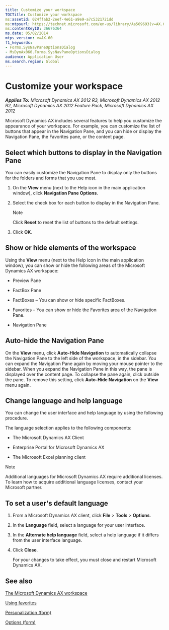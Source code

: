 ```yaml
---
title: Customize your workspace
TOCTitle: Customize your workspace
ms:assetid: 024ffab2-2eef-4e61-a9e9-a7c5321721dd
ms:mtpsurl: https://technet.microsoft.com/en-us/library/Aa569693(v=AX.60)
ms:contentKeyID: 36676364
ms.date: 05/02/2014
mtps_version: v=AX.60
f1_keywords:
- Forms.SysNavPaneOptionsDialog
- MsDynAx060.Forms.SysNavPaneOptionsDialog
audience: Application User
ms.search.region: Global
---
```


# Customize your workspace 


_**Applies To:** Microsoft Dynamics AX 2012 R3, Microsoft Dynamics AX 2012 R2, Microsoft Dynamics AX 2012 Feature Pack, Microsoft Dynamics AX 2012_

Microsoft Dynamics AX includes several features to help you customize the appearance of your workspace. For example, you can customize the list of buttons that appear in the Navigation Pane, and you can hide or display the Navigation Pane, the Favorites pane, or the content page.

## Select which buttons to display in the Navigation Pane

You can easily customize the Navigation Pane to display only the buttons for the folders and forms that you use most.

1.  On the **View** menu (next to the Help icon in the main application window), click **Navigation Pane Options**.

2.  Select the check box for each button to display in the Navigation Pane.
    

    > [!NOTE]
    > <P>Click <STRONG>Reset</STRONG> to reset the list of buttons to the default settings.</P>



3.  Click **OK**.

## Show or hide elements of the workspace

Using the **View** menu (next to the Help icon in the main application window), you can show or hide the following areas of the Microsoft Dynamics AX workspace:

  - Preview Pane

  - FactBox Pane

  - FactBoxes – You can show or hide specific FactBoxes.

  - Favorites – You can show or hide the Favorites area of the Navigation Pane.

  - Navigation Pane

## Auto-hide the Navigation Pane

On the **View** menu, click **Auto-Hide Navigation** to automatically collapse the Navigation Pane to the left side of the workspace, in the sidebar. You can expand the Navigation Pane again by moving your mouse pointer to the sidebar. When you expand the Navigation Pane in this way, the pane is displayed over the content page. To collapse the pane again, click outside the pane. To remove this setting, click **Auto-Hide Navigation** on the **View** menu again.

## Change language and help language

You can change the user interface and help language by using the following procedure.

The language selection applies to the following components:

  - The Microsoft Dynamics AX Client

  - Enterprise Portal for Microsoft Dynamics AX

  - The Microsoft Excel planning client


> [!NOTE]
> <P>Additional languages for Microsoft Dynamics AX require additional licenses. To learn how to acquire additional language licenses, contact your Microsoft partner.</P>



## To set a user's default language

1.  From a Microsoft Dynamics AX client, click **File** \> **Tools** \> **Options**.

2.  In the **Language** field, select a language for your user interface.

3.  In the **Alternate help language** field, select a help language if it differs from the user interface language.

4.  Click **Close**.
    
    For your changes to take effect, you must close and restart Microsoft Dynamics AX.

## See also

[The Microsoft Dynamics AX workspace](the-microsoft-dynamics-ax-workspace.md)

[Using favorites](using-favorites.md)

[Personalization (form)](https://technet.microsoft.com/en-us/library/aa597239\(v=ax.60\))

[Options (form)](https://technet.microsoft.com/en-us/library/aa617424\(v=ax.60\))

  



